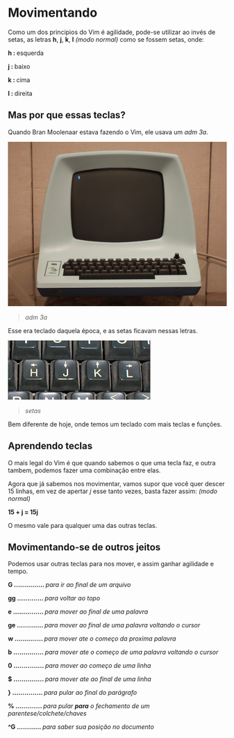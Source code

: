 <h1>Movimentando</h1>

Como um dos principios do Vim é agilidade, pode-se utilizar ao invés de setas, as letras <b>h</b>, <b>j</b>, <b>k</b>, <b>l</b> <i>(modo normal)</i> como se fossem setas, onde:

<b>h : </b>esquerda

<b>j : </b>baixo 

<b>k : </b>cima

<b>l : </b>direita

<h2>Mas por que essas teclas?</h2>

Quando Bran Moolenaar estava fazendo o Vim, ele usava um <i>adm 3a</i>.

<img src="../imagens/adm-3a.jpg">

<blockquote><i>adm 3a</i></blockquote>

Esse era teclado daquela época, e as setas ficavam nessas letras.

<img src="../imagens/vim-keyboard-arrows.jpg">

<blockquote><i>setas</i></blockquote>

Bem diferente de hoje, onde temos um teclado com mais teclas e funções.

<h2>Aprendendo teclas</h2>

O mais legal do Vim é que quando sabemos o que uma tecla faz, e outra tambem, podemos fazer uma combinação entre elas. 
 
Agora que já sabemos nos movimentar, vamos supor que você quer descer 15 linhas, em vez de apertar <i>j</i> esse tanto vezes, basta fazer assim: <i>(modo normal)</i>

<b>15 + j = 15j</b>

O mesmo vale para qualquer uma das outras teclas.

<h2>Movimentando-se de outros jeitos</h2>

Podemos usar outras teclas para nos mover, e assim ganhar agilidade e tempo.

<b>G ............... </b><i>para ir ao final de um arquivo</i>
 
<b>gg ............. </b><i>para voltar ao topo</i>

<b>e ............... </b><i>para mover ao final de uma palavra</i>

<b>ge ............. </b><i>para mover ao final de uma palavra voltando o cursor</i>

<b>w .............. </b><i>para mover ate o começo da proxima palavra</i>

<b>b ............... </b><i>para mover ate o começo de uma palavra voltando o cursor</i>

<b>0 ............... </b><i>para mover ao começo de uma linha</i>

<b>$ ............... </b><i>para mover ate ao final de uma linha</i>

<b>} ............... </b><i>para pular ao final do parágrafo</i>

<b>% ............. </b><i>para pular <b>para</b> o fechamento de um parentese/colchete/chaves</i>

<b>^G ............ </b><i>para saber sua posição no documento</i>